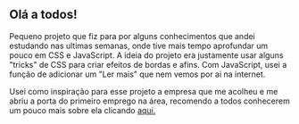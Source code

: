 <h2> Olá a todos!</h2>

<p>
  Pequeno projeto que fiz para por alguns conhecimentos que andei estudando nas ultimas semanas, onde tive mais tempo aprofundar um pouco em CSS e JavaScript. A ideia do   projeto era justamente usar alguns "tricks" de CSS para criar efeitos de bordas e afins. Com JavaScript, usei a função de adicionar um "Ler mais" que nem vemos por ai   na internet.
</p>

<p>
  Usei como inspiração para esse projeto a empresa que me acolheu e me abriu a porta do primeiro emprego na área, recomendo a todos conhecerem um pouco mais sobre ela     clicando <a href="https://www.warren.com.br/">aqui.</a>
</p>
